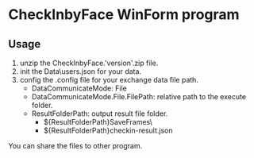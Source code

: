 ﻿CheckInbyFace WinForm program
===============================

Usage
-------------------------------

1. unzip the CheckInbyFace.'version'.zip file.
2. init the Data\users.json for your data.
3. config the .config file for your exchange data file path.
	- DataCommunicateMode: File
	- DataCommunicateMode.File.FilePath: relative path to the execute folder.
	- ResultFolderPath: output result file folder.
		- ${ResultFolderPath}SaveFrames\
		- ${ResultFolderPath}checkin-result.json

You can share the files to other program.